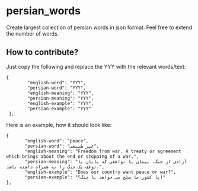 # persian_words
Create largest collection of persian words in json format. Feel free to extend the number of words.

## How to contribute?

Just copy the following and replace the YYY with the relevant words/text:
```
{
        "english-word": "YYY",
        "persian-word": "YYY",
        "english-meaning": "YYY",
        "persian-meaning": "YYY",
        "english-example": "YYY",
        "persian-example": "YYY"
 },
 ```
 
 Here is an example, how it should look like:
 ```
 {
        "english-word": "peace",
        "persian-word": "غیر طبیعی",
        "english-meaning": "Freedom from war. A treaty or agreement which brings about the end or stopping of a war.",
        "persian-meaning": "آزادی از جنگ. پیمان یا توافقی که پایان یا توقف یک جنگ را به همراه داشته باشد.",
        "english-example": "Does our country want peace or war?",
        "persian-example": "آیا کشور ما صلح می خواهد یا جنگ؟"
 },
```
